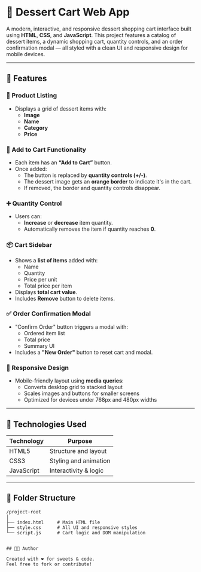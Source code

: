 # 🍰 Dessert Cart Web App

A modern, interactive, and responsive dessert shopping cart interface built using **HTML**, **CSS**, and **JavaScript**. This project features a catalog of dessert items, a dynamic shopping cart, quantity controls, and an order confirmation modal — all styled with a clean UI and responsive design for mobile devices.

---

## 🚀 Features

### 🧁 Product Listing
- Displays a grid of dessert items with:
  - **Image**
  - **Name**
  - **Category**
  - **Price**

### 🛒 Add to Cart Functionality
- Each item has an **“Add to Cart”** button.
- Once added:
  - The button is replaced by **quantity controls (+/-)**.
  - The dessert image gets an **orange border** to indicate it's in the cart.
  - If removed, the border and quantity controls disappear.

### ➕ Quantity Control
- Users can:
  - **Increase** or **decrease** item quantity.
  - Automatically removes the item if quantity reaches **0**.

### 📦 Cart Sidebar
- Shows a **list of items** added with:
  - Name
  - Quantity
  - Price per unit
  - Total price per item
- Displays **total cart value**.
- Includes **Remove** button to delete items.

### ✅ Order Confirmation Modal
- "Confirm Order" button triggers a modal with:
  - Ordered item list
  - Total price
  - Summary UI
- Includes a **"New Order"** button to reset cart and modal.

### 📱 Responsive Design
- Mobile-friendly layout using **media queries**:
  - Converts desktop grid to stacked layout
  - Scales images and buttons for smaller screens
  - Optimized for devices under 768px and 480px widths

---

## 🧩 Technologies Used

| Technology | Purpose              |
|------------|----------------------|
| HTML5      | Structure and layout |
| CSS3       | Styling and animation|
| JavaScript | Interactivity & logic|

---

## 📂 Folder Structure


```plaintext
/project-root
│
├── index.html     # Main HTML file
├── style.css      # All UI and responsive styles
└── script.js      # Cart logic and DOM manipulation


## 👨‍🍳 Author

Created with ❤️ for sweets & code.  
Feel free to fork or contribute!
